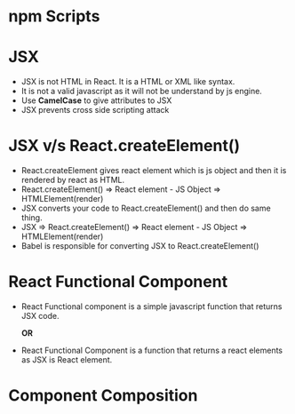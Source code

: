 # npm Scripts

# JSX

- JSX is not HTML in React. It is a HTML or XML like syntax.
- It is not a valid javascript as it will not be understand by js engine.
- Use **CamelCase** to give attributes to JSX
- JSX prevents cross side scripting attack

# JSX v/s React.createElement()

- React.createElement gives react element which is js object and then it is
  rendered by react as HTML.
- React.createElement() => React element - JS Object => HTMLElement(render)
- JSX converts your code to React.createElement() and then do same thing.
- JSX => React.createElement() => React element - JS Object => HTMLElement(render)
- Babel is responsible for converting JSX to React.createElement()

# React Functional Component

- React Functional component is a simple javascript function that returns JSX code.

  **OR**

- React Functional Component is a function that returns a react elements as JSX is React element.

# Component Composition
